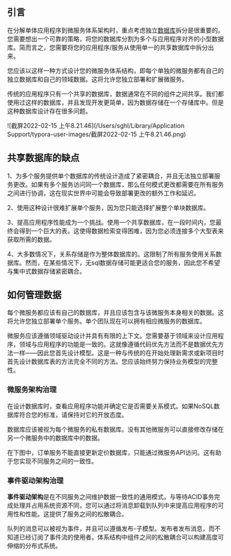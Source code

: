 ## 引言

在分解单体应用程序到微服务体系架构时，重点考虑独立[数据库](https://cloud.tencent.com/solution/database?from=10680)拆分是很重要的。您需要想出一个可靠的策略，将您的数据库分割为多个与应用程序对齐的小型数据库。简而言之，您需要将您的应用程序/服务从使用单一的共享数据库中拆分出来。

您应该以这样一种方式设计您的微服务体系结构，即每个单独的微服务都有自己的独立数据库和自己的领域数据。这将允许您独立部署和扩展微服务。

传统的应用程序只有一个共享的数据库，数据通常在不同的组件之间共享。我们都使用过这样的数据库，并且发现开发更简单，因为数据存储在一个存储库中。但是这种数据库设计存在很多问题。

![截屏2022-02-15 上午8.21.46](/Users/sghl/Library/Application Support/typora-user-images/截屏2022-02-15 上午8.21.46.png)

## 共享数据库的缺点

1、为多个服务提供单个数据库的传统设计造成了紧密耦合，并且无法独立部署服务更改。如果有多个服务访问同一个数据库，那么任何模式更改都需要在所有服务之间进行协调，这在现实世界中可能会导致部署更改的额外工作和延迟。

2、使用这种设计很难扩展单个服务，因为您只能选择扩展整个单块数据库。

3、提高应用程序性能成为一个挑战。使用一个共享数据库，在一段时间内，您最终会得到一个巨大的表。这使得数据检索变得困难，因为您必须连接多个大型表来获取所需的数据。

4、大多数情况下，关系存储是作为整体数据库的。这限制了所有服务使用关系数据库。然而，在某些情况下，无sql数据存储可能更适合您的服务，因此您不希望与集中式数据存储紧密耦合。

## 如何管理数据

每个微服务都应该有自己的数据库，并且应该包含与该微服务本身相关的数据。这将允许您独立部署单个服务。单个团队现在可以拥有相应微服务的数据库。

微服务应该遵循领域驱动设计并具有有限的上下文。您需要基于领域来设计应用程序，领域与应用程序的功能是一致的。这就像遵循代码优先方法而不是数据优先方法一样——因此您首先设计模型。这是一种与传统的在开始处理新需求或新项目时首先设计数据库表的方法完全不同的方法。您应该始终努力保持业务模型的完整性。

### 微服务架构治理

在设计数据库时，查看应用程序功能并确定它是否需要关系模式。如果NoSQL数据库符合您的标准，请保持对它的开放态度。

数据库应该被视为每个微服务的私有数据库。没有其他微服务可以直接修改存储在另一个微服务中的数据库中的数据。

在下图中，订单服务不能直接更新定价数据库，只能通过微服务API访问。这有助于您实现不同服务之间的一致性。

### 事件驱动架构治理

**事件驱动架构**是在不同服务之间维护数据一致性的通用模式。与等待ACID事务完成处理并占用系统资源不同，您可以通过将消息卸载到队列中来提高应用程序的可用性和性能。这提供了服务之间的松散耦合。

队列的消息可以被视为事件，并且可以遵循发布-子模型。发布者发布消息，而不知道已经订阅了事件流的使用者。体系结构中组件之间的松散耦合可以构建高度可伸缩的分布式系统。


